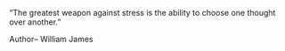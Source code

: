 “The greatest weapon against stress is the ability to choose one thought over another.” 

Author– William James

